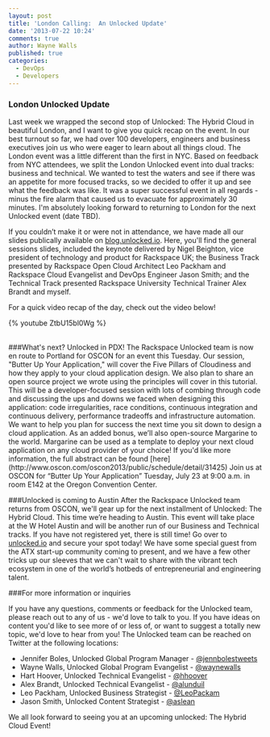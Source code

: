 ```yaml
---
layout: post
title: 'London Calling:  An Unlocked Update'
date: '2013-07-22 10:24'
comments: true
author: Wayne Walls
published: true
categories:
  - DevOps
  - Developers
---
```


### London Unlocked Update

Last week we wrapped the second stop of Unlocked: The Hybrid Cloud in beautiful London, and I want to give you quick recap on the event.
In our best turnout so far, we had over 100 developers, engineers and business executives join us who were eager to learn about all things cloud. The London event was a little different than the first in NYC. Based on feedback from NYC attendees, we split the London Unlocked event into dual tracks: business and technical. We wanted to test the waters and see if there was an appetite for more focused tracks, so we decided to offer it up and see what the feedback was like.
It was a super successful event in all regards - minus the fire alarm that caused us to evacuate for approximately 30 minutes. I'm absolutely looking forward to returning to London for the next Unlocked event (date TBD). <!-- more -->

If you couldn’t make it or were not in attendance, we have made all our slides publically available on [blog.unlocked.io](http://unlocked.io). Here, you'll find the general sessions slides, included the keynote delivered by Nigel Beighton, vice president of technology and product for Rackspace UK; the Business Track presented by Rackspace Open Cloud Architect Leo Packham and Rackspace Cloud Evangelist and DevOps Engineer Jason Smith; and the Technical Track presented Rackspace University Technical Trainer Alex Brandt and myself.

For a quick video recap of the day, check out the video below!

{% youtube ZtbU15bl0Wg %}

<br />
###What's next? Unlocked in PDX!
The Rackspace Unlocked team is now en route to Portland for OSCON for an event this Tuesday.
Our session, "Butter Up Your Application," will cover the Five Pillars of Cloudiness and how they apply to your cloud application design. We also plan to share an open source project we wrote using the principles will cover in this tutorial. This will be a developer-focused session with lots of combing through code and discussing the ups and downs we faced when designing this application: code irregularities, race conditions, continuous integration and continuous delivery, performance tradeoffs and infrastructure automation. We want to help you plan for success the next time you sit down to design a cloud application.  As an added bonus, we’ll also open-source Margarine to the world. Margarine can be used as a template to deploy your next cloud application on any cloud provider of your choice!
If you'd like more information, the full abstract can be found [here](http://www.oscon.com/oscon2013/public/schedule/detail/31425)
Join us at OSCON for “Butter Up Your Application” Tuesday, July 23 at 9:00 a.m. in room E142 at the Oregon Convention Center.

###Unlocked is coming to Austin
After the Rackspace Unlocked team returns from OSCON, we'll gear up for the next installment of Unlocked: The Hybrid Cloud. This time we’re heading to Austin. This event will take place at the W Hotel Austin and will be another run of our Business and Technical tracks. If you have not registered yet, there is still time! Go over to [unlocked.io](http://unlocked.io) and secure your spot today! We have some special guest from the ATX start-up community coming to present, and we have a few other tricks up our sleeves that we can't wait to share with the vibrant tech ecosystem in one of the world’s hotbeds of entrepreneurial and engineering talent.  

###For more information or inquiries

If you have any questions, comments or feedback for the Unlocked team, please reach out to any of us - we'd love to talk to you. If you have ideas on content you'd like to see more of or less of, or want to suggest a totally new topic, we'd love to hear from you!
The Unlocked team can be reached on Twitter at the following locations:

* Jennifer Boles, Unlocked Global Program Manager - [@jennbolestweets](https://twitter.com/jennbolestweets)
* Wayne Walls, Unlocked Global Program Evangelist - [@waynewalls](https://twitter.com/waynewalls)
* Hart Hoover, Unlocked Technical Evangelist - [@hhoover](https://twitter.com/hhoover)
* Alex Brandt, Unlocked Technical Evangelist - [@alunduil](https://twitter.com/alunduil)
* Leo Packham, Unlocked Business Strategist - [@LeoPackam](https://twitter.com/Leopackham)
* Jason Smith, Unlocked Content Strategist - [@aslean](https://twitter.com/aslaen)

We all look forward to seeing you at an upcoming unlocked: The Hybrid Cloud Event!
